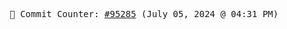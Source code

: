 <p align="center">
    <samp>
        📮 Commit Counter: <a href="https://github.com/Javascript-void0/Javascript-void0/commits/main">#95285</a> (July 05, 2024 @ 04:31 PM)
    </samp>
</p>